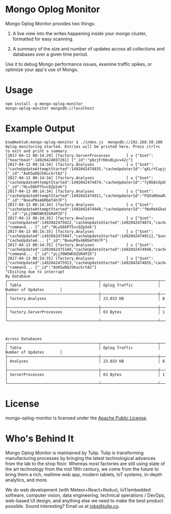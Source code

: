 Mongo Oplog Monitor
====================

Mongo Oplog Monitor provides two things:

1) A live view into the writes happening inside your mongo cluster, formatted
   for easy scanning.

2) A summary of the size and number of updates across all collections and
   databases over a given time period.

Use it to debug Mongo performance issues, examine traffic spikes, or optimize
your app's use of Mongo.

Usage
====================

```
npm install -g mongo-oplog-monitor
mongo-oplog-monitor mongodb://localhost
```

Example Output
====================

```
bsw@muktuk:mongo-oplog-monitor $ ./index.js  mongodb://192.168.50.100
Oplog monitoring started. Entries will be printed here. Press ctrl+c to exit and print a summary.
[2017-04-13 00:14:29] [factory.ServerProcesses       ] u {"$set":{"heartbeat":1492042469726}} {"_id":"p8zjFrK6v8Lpvv42c"}
[2017-04-13 00:14:34] [factory.Analyses              ] u {"$set":{"cacheUpdateAttemptStarted":1492042474835,"cacheUpdaterId":"qXLrYCupjyTA9SZdJ"}} {"_id":"AoK5wDQJSKuckrtA2"}
[2017-04-13 00:14:34] [factory.Analyses              ] u {"$set":{"cacheUpdateAttemptStarted":1492042474874,"cacheUpdaterId":"7y8k8s5pb5hBmnsWx"}} {"_id":"HLu56kPf5vcQZpSek"}
[2017-04-13 00:14:34] [factory.Analyses              ] u {"$set":{"cacheUpdateAttemptStarted":1492042474911,"cacheUpdaterId":"FQXsN9owR268BSvLg"}} {"_id":"NxeuP8x46RbmT4h7F"}
[2017-04-13 00:14:34] [factory.Analyses              ] u {"$set":{"cacheUpdateAttemptStarted":1492042474948,"cacheUpdaterId":"fWxMakEkoL3ErxeH5"}} {"_id":"yLj39W5Wh9ZGR4PZX"}
[2017-04-13 00:14:35] [factory.Analyses              ] u {"$set":{"cacheUpdated":1492042475022,"cacheUpdateStarted":1492042474874,"cachedResult":{"command... {"_id":"HLu56kPf5vcQZpSek"}
[2017-04-13 00:14:35] [factory.Analyses              ] u {"$set":{"cacheUpdated":1492042475047,"cacheUpdateStarted":1492042474911},"$unset":{"cacheUpdateA... {"_id":"NxeuP8x46RbmT4h7F"}
[2017-04-13 00:14:35] [factory.Analyses              ] u {"$set":{"cacheUpdated":1492042475160,"cacheUpdateStarted":1492042474948,"cachedResult":{"command... {"_id":"yLj39W5Wh9ZGR4PZX"}
[2017-04-13 00:14:35] [factory.Analyses              ] u {"$set":{"cacheUpdated":1492042475913,"cacheUpdateStarted":1492042474835,"cachedResult":{"command... {"_id":"AoK5wDQJSKuckrtA2"}
^CExiting due to interrupt
By Database
┌────────────────────────────────────────┬─────────────────────────┬─────────────────────────┐
│ Table                                  │ Oplog Traffic           │ Number of Updates       │
├────────────────────────────────────────┼─────────────────────────┼─────────────────────────┤
│ factory.Analyses                       │ 23.033 KB               │ 8                       │
├────────────────────────────────────────┼─────────────────────────┼─────────────────────────┤
│ factory.ServerProcesses                │ 63 Bytes                │ 1                       │
└────────────────────────────────────────┴─────────────────────────┴─────────────────────────┘



Across Databases
┌────────────────────────────────────────┬─────────────────────────┬─────────────────────────┐
│ Table                                  │ Oplog Traffic           │ Number of Updates       │
├────────────────────────────────────────┼─────────────────────────┼─────────────────────────┤
│ Analyses                               │ 23.033 KB               │ 8                       │
├────────────────────────────────────────┼─────────────────────────┼─────────────────────────┤
│ ServerProcesses                        │ 63 Bytes                │ 1                       │
└────────────────────────────────────────┴─────────────────────────┴─────────────────────────┘
```

License
====================

mongo-oplog-monitor is licensed under the [Apache Public License](LICENSE).


Who's Behind It
====================

Mongo Oplog Monitor is maintained by Tulip. Tulip is transforming manufacturing processes by bringing the latest technological advances from the lab to the shop floor. Whereas most factories are still using state of the art technology from the mid 19th century, we come from the future to bring them a rich, realtime web app, modern tablets, IoT systems, in-depth analytics, and more.

We do web development (with Meteor+React+Redux), IoT/embedded software, computer vision, data engineering, technical operations / DevOps, web-based UI design, and anything else we need to make the best product possible. Sound interesting? Email us at jobs@tulip.co.
